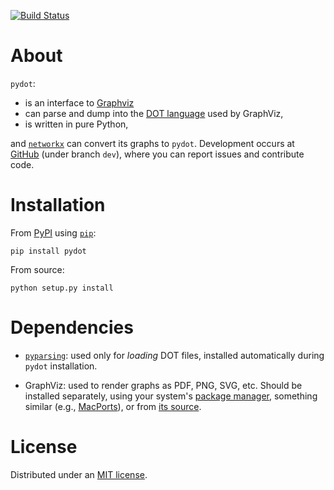 [![Build Status][build_img]][travis]


About
=====

`pydot`:

  - is an interface to [Graphviz][1]
  - can parse and dump into the [DOT language][2] used by GraphViz,
  - is written in pure Python,

and [`networkx`][3] can convert its graphs to `pydot`.
Development occurs at [GitHub][11] (under branch `dev`),
where you can report issues and contribute code.


Installation
============

From [PyPI][4] using [`pip`][5]:

`pip install pydot`

From source:

`python setup.py install`


Dependencies
============

- [`pyparsing`][6]: used only for *loading* DOT files,
  installed automatically during `pydot` installation.

- GraphViz: used to render graphs as PDF, PNG, SVG, etc.
  Should be installed separately, using your system's
  [package manager][7], something similar (e.g., [MacPorts][8]),
  or from [its source][9].


License
=======

Distributed under an [MIT license][10].

[1]: http://www.graphviz.org
[2]: https://en.wikipedia.org/wiki/DOT_%28graph_description_language%29
[3]: https://github.com/networkx/networkx
[4]: https://pypi.python.org/pypi
[5]: https://github.com/pypa/pip
[6]: http://pyparsing.wikispaces.com/
[7]: https://en.wikipedia.org/wiki/Package_manager
[8]: https://www.macports.org
[9]: https://github.com/ellson/graphviz
[10]: https://github.com/erocarrera/pydot/blob/master/LICENSE
[11]: https://github.com/erocarrera/pydot
[build_img]: https://travis-ci.org/erocarrera/pydot.svg?branch=master
[travis]: https://travis-ci.org/erocarrera/pydot
